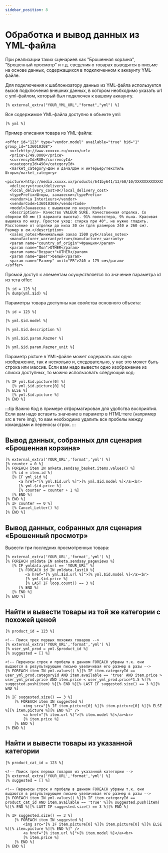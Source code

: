 ```yaml
---
sidebar_position: 8
---
```


# Обработка и вывод данных из YML-файла

При реализации таких сценариев как "Брошенная корзина", "Брошенный просмотр" и т.д. сведения о товарах выводятся в письме на основе данных, содержащихся в подключенном к аккаунту YML-файле.

Для подключения к шаблонизатору данных из YML-файла используется вызов подключения внешних данных, в котором необходимо указать url с yml-файлом, который был подключен к вашему аккаунту.
```
[% external_extra("YOUR_YML_URL","format","yml") %]
```
Все содержимое YML-файла доступно в объекте yml:
```
[% yml %]
```

Пример описания товара из YML-файла:
```
<offer id="123" type="vendor.model" available="true" bid="1" group_id="136010368">
  <url>http://www.xxxxxx.ru/xxxx</url>
  <price>1749.0000</price>
  <currencyId>RUR</currencyId>
  <caategoryId>490</categoryId>
  <market_category>Дом и дача/Дом и интерьер/Текстиль Шторы</market_category>
 <picture>http://media.xxxxx.xx/products/641by641/13/60/10/XXXXXXXXXXXXXX.jpg</picture>
  <delivery>true</delivery>
  <local_delivery_cost>0</local_delivery_cost>
  <typePrefix>Шторы, занавески</typePrefix>
  <vendor>La Interieurs</vendor>
  <vendorCode>136010368</vendorCode>
  <model>Занавеска с вышивкои по низу</model>
  <description>- Качество VALEUR SURE. Качественная отделка. Со сборкои 60 мм (3 варианта высоты). 91% полиэстера, 9% льна. Красивая вышивка по низу. Простои уход: стирка при 40°, не нужно гладить. Расстояние от отделки до низа 30 см (для размеров 240 и 260 см). Размер в см.</description>
  <sales_notes>Минимальный заказ 1500 руб</sales_notes>
  <manufacturer_warranty>true</manufacturer_warranty>
  <param name="country_of_origin">Франция</param>
  <param name="Пол">OTHER</param>
  <param name="Возраст">OTHER</param>
  <param name="Цвет">белый</param>
  <param name="Размер" unit="FR">240 x 175 см</param>
</offer>
```

Прямой доступ к элементам оcуществляется по значение параметра id из тега offer:
```
[% id = 123 %]
[% dump(yml.$id) %]
```

Параметры товара доступны как свойства основного объекта:
```
[% id = 123 %]

[% yml.$id.model %]

[% yml.$id.description %]

[% yml.$id.param.Razmer %]

[% yml.$id.param.Razmer_unit %]
```
Параметр picture в YML-файле может содержать как одно изображение, так и несколько и, следовательно, у нас это может быть строка или массив. Если вам надо вывести одно изображение из списка доступных, то можно использовать следующий код:
```
[% IF yml.$id.picture[0] %]
   [% yml.$id.picture[0] %]
[% ELSE %]
   [% yml.$id.picture %]
[% END %]
```
:::tip Важно
Код в примере отформатирован для удобства восприятия. Если вам надо вставить значение в параметр в HTML-теге (например src в теге img), то вам необходимо удалить все пробелы между командами и переносы строк.
:::

## Вывод данных, собранных для сценария «Брошенная корзина»
```
[% external_extra('YOUR_URL','format','yml') %]
[% counter = 0 %]
[% FOREACH item IN anketa.sendsay_basket.items.values() %]
   [% id = item.id %]
   [% IF yml.$id %]
      <a href="[% yml.$id.url %]">[% yml.$id.model %]</a><br>
      [% yml.$id.price %]
      [% counter = counter + 1 %]
   [% END %]
[% END %]
[% IF counter == 0 %]
   [% Cancel_Letter() %]
[% END %]
```

## Вывод данных, собранных для сценария «Брошенный просмотр»
Вывести три последних просмотренных товара:
```
[% external_extra('YOUR_URL','format','yml') %]
[% FOREACH ymldata IN anketa.sendsay_pageviews %]
   [% IF ymldata.ymlurl == 'YOUR_URL' %]
      [% FOREACH id IN ymldata.last10 %]
         <a href="[% yml.$id.url %]">[% yml.$id.model %]</a><br>
         [% yml.$id.price %]
         [% LAST IF loop.count() == 3 %]
      [% END %]
   [% END %]
[% END %]
```

## Найти и вывести товары из той же категории с похожей ценой
```
[% product_id = 123 %]

<!-- Поиск трех первых похожих товаров -->
[% external_extra('YOUR_URL','format','yml') %]
[% user_yml_prod = yml.$product_id %]
[% suggested = [] %]

<!-- Переносы строк и пробелы в данном FOREACH убраны т.к. они выдаются в результирующее письмо увеличивая его размер в разы -->
[% FOREACH item IN yml.values() %][% IF item.categoryId == user_yml_prod.categoryId AND item.available == 'true' AND item.price > user_yml_prod.price AND item.price < user_yml_prod.price*1.5 %][% suggested.push(item) %][% END %][% LAST IF suggested.size() == 3 %][% END %]

[% IF suggested.size() == 3 %]
	[% FOREACH item IN suggested %]
		<img src="[% IF item.picture[0] %][% item.picture[0] %][% ELSE %][% item.picture %][% END %]" />
		<a href="[% item.url %]">[% item.model %]</a><br>
		[% item.price %]
	[% END %]		
[% END %]
```

## Найти и вывести товары из указанной категории
```
[% product_cat_id = 123 %]

<!-- Поиск трех первых товаров из указанной категории -->
[% external_extra('YOUR_URL','format','yml') %]
[% suggested = [] %]

<!-- Переносы строк и пробелы в данном FOREACH убраны т.к. они выдаются в результирующее письмо увеличивая его размер в разы -->
[% FOREACH item IN yml.values() %][% IF item.categoryId == product_cat_id AND item.available == 'true' %][% suggested.push(item) %][% END %][% LAST IF suggested.size() == 3 %][% END %]

[% IF suggested.size() == 3 %]
	[% FOREACH item IN suggested %]
		<img src="[% IF item.picture[0] %][% item.picture[0] %][% ELSE %][% item.picture %][% END %]" />
		<a href="[% item.url %]">[% item.model %]</a><br>
		[% item.price %]
	[% END %]		
[% END %]
```